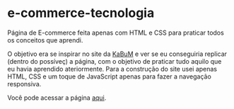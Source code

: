 # e-commerce-tecnologia
Página de E-commerce feita apenas com HTML e CSS para praticar todos os conceitos que aprendi.

O objetivo era se inspirar no site da <a href="https://kabum.com.br" rel="external">KaBuM</a> e ver se eu conseguiria replicar (dentro do possíveç) a página, com o objetivo de praticar tudo aquilo que eu havia aprendido ateriormente.
Para a construção do site usei apenas HTML, CSS e um toque de JavaScript apenas para fazer a navegação responsiva.

Você pode acessar a página <a href="https://benitomiyazato.github.io/e-commerce-tecnologia" target="_blank" rel="external">aqui</a>.
